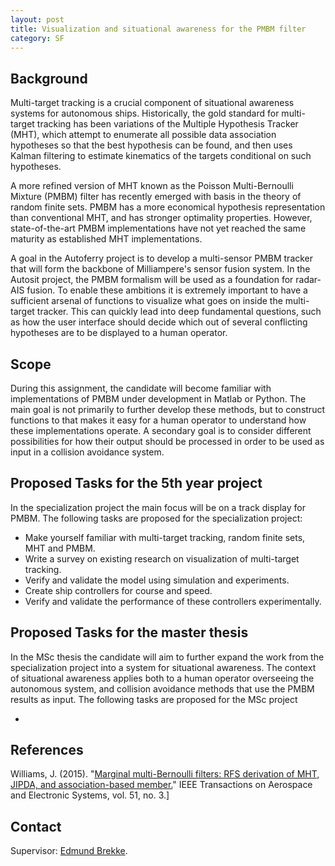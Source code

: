 ```yaml
---
layout: post
title: Visualization and situational awareness for the PMBM filter
category: SF
---
```

## Background

Multi-target tracking is a crucial component of situational awareness systems for autonomous ships. 
Historically, the gold standard for multi-target tracking has been variations of the Multiple Hypothesis Tracker (MHT), 
which attempt to enumerate all possible data association hypotheses so that the best hypothesis can be found, and then uses Kalman filtering 
to estimate kinematics of the targets conditional on such hypotheses. 

A more refined version of MHT known as the Poisson Multi-Bernoulli Mixture (PMBM) filter has recently emerged with basis in the theory of random finite sets. 
PMBM has a more economical hypothesis representation than conventional MHT, and has stronger optimality properties. 
However, state-of-the-art PMBM implementations have not yet reached the same maturity as established MHT implementations. 

A goal in the Autoferry project is to develop a multi-sensor PMBM tracker that will form the backbone of Milliampere's sensor fusion system. 
In the Autosit project, the PMBM formalism will be used as a foundation for radar-AIS fusion. 
To enable these ambitions it is extremely important to have a sufficient arsenal of functions to visualize what goes on inside the multi-target tracker. 
This can quickly lead into deep fundamental questions, such as how the user interface should decide which out of several conflicting hypotheses are to be displayed to a human operator. 

## Scope

During this assignment, the candidate will become familiar with implementations of PMBM under development in Matlab or Python. 
The main goal is not primarily to further develop these methods, but to construct functions to that makes it easy for a human operator to understand how these implementations operate. 
A secondary goal is to consider different possibilities for how their output should be processed in order to be used as input in a collision avoidance system. 


## Proposed Tasks for the 5th year project

In the specialization project the main focus will be on a track display for PMBM. The following tasks are proposed for the specialization project:

* Make yourself familiar with multi-target tracking, random finite sets, MHT and PMBM. 
* Write a survey on existing research on visualization of multi-target tracking.
* Verify and validate the model using simulation and experiments.
* Create ship controllers for course and speed.
* Verify and validate the performance of these controllers experimentally.

## Proposed Tasks for the master thesis

In the MSc thesis the candidate will aim to further expand the work from the specialization project into a system for situational awareness. The context of situational awareness applies both to a human operator overseeing the autonomous system, and collision avoidance methods that use the PMBM results as input. The following tasks are proposed for the MSc project

* 


## References
Williams, J. (2015). "[Marginal multi-Bernoulli filters: RFS derivation of MHT, JIPDA, and association-based member.][Williams2015]" IEEE Transactions on Aerospace and Electronic Systems, vol. 51, no. 3.]

## Contact

Supervisor: [Edmund Brekke].  

[Edmund Brekke]: www.ntnu.edu/employees/edmund.brekke
[Williams2015]: https://ieeexplore.ieee.org/document/7272821